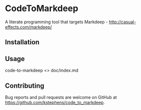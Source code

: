 # CodeToMarkdeep

A literate programming tool that targets Markdeep - http://casual-effects.com/markdeep/

## Installation

## Usage

code-to-markdeep <<src-file>> doc/index.md

## Contributing

Bug reports and pull requests are welcome on GitHub at https://github.com/kstephens/code_to_markdeep.
